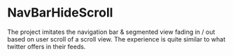 # NavBarHideScroll

The project imitates the navigation bar & segmented view fading in / out based on user scroll of a scroll view. The experience is quite similar to what twitter offers in their feeds.
